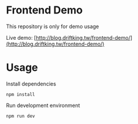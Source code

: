 # Frontend Demo

 This repository is only for demo usage
 
 Live demo: [http://blog.driftking.tw/frontend-demo/](http://blog.driftking.tw/frontend-demo/)

# Usage

Install dependencies

```shell
npm install
```

Run development environment

```shell
npm run dev
```
